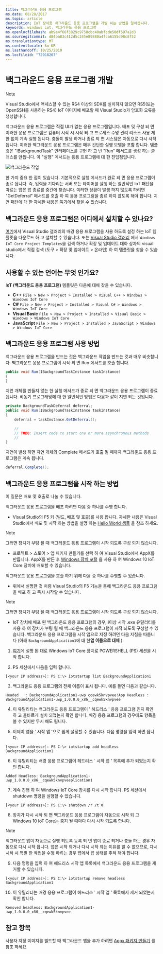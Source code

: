```yaml
---
title: 백그라운드 응용 프로그램
ms.date: 08/28/2017
ms.topic: article
description: IoT 장치용 백그라운드 응용 프로그램을 개발 하는 방법을 알아봅니다.
keywords: windows iot, 백그라운드 응용 프로그램
ms.openlocfilehash: ab9e4f66f3829c9758cbc40abfcde50df597a2d3
ms.sourcegitcommit: d84ba83c412d5c245e89880a4fca6155d98c8f52
ms.translationtype: MT
ms.contentlocale: ko-KR
ms.lasthandoff: 10/25/2019
ms.locfileid: "72918267"
---
```

# <a name="developing-background-applications"></a>백그라운드 응용 프로그램 개발

> [!NOTE]
> Visual Studio에서 액세스할 수 있는 RS4 이상의 SDK를 설치하지 않으면 RS5(또는 OpenSSH를 사용하는 RS4) IoT 이미지에 배포할 때 Visual Studio가 암호화 오류를 생성합니다.

백그라운드 응용 프로그램은 직접 UI가 없는 응용 프로그램입니다. 배포 및 구성 되 면 이러한 응용 프로그램은 컴퓨터 시작 시 시작 되 고 프로세스 수명 관리 리소스 사용 제한 없이 계속 실행 됩니다. 충돌이 발생 하거나 종료 되 면 시스템은 자동으로 다시 시작 됩니다.
이러한 백그라운드 응용 프로그램은 매우 간단한 실행 모델을 포함 합니다. 템플릿은 "IBackgroundTask" 인터페이스를 구현 하 고 빈 "Run" 메서드를 생성 하는 클래스를 만듭니다. 이 "실행" 메서드는 응용 프로그램에 대 한 진입점입니다.

![백그라운드 작업](../media/BackgroundApplications/backgroundTaskScreenshot.png)

한 가지 중요 한 점이 있습니다. 기본적으로 실행 메서드가 완료 되 면 응용 프로그램이 종료 됩니다. 즉, 입력을 기다리는 서버 또는 타이머를 실행 하는 일반적인 IoT 패턴을 따르는 앱은 앱 종료를 중간에 찾습니다. 이러한 상황이 발생 하지 않도록 하려면 "GetDeferral" 메서드를 호출 하 여 응용 프로그램을 종료 하지 않도록 해야 합니다. 지연 패턴에 대 한 자세한 내용은 [여기](https://docs.microsoft.com/uwp/api/Windows.ApplicationModel.Background.BackgroundTaskDeferral)에서 찾을 수 있습니다.

## <a name="where-can-background-applications-be-installed-from"></a>백그라운드 응용 프로그램은 어디에서 설치할 수 있나요? 

[여기](https://go.microsoft.com/fwlink/?linkid=847472)에서 Visual Studio 갤러리의 배경 응용 프로그램을 사용 하도록 설정 하는 IoT 템플릿을 다운로드 하 고 설치할 수 있습니다.  또는 [Visual Studio 갤러리](https://visualstudiogallery.msdn.microsoft.com/) 에서 `Windows IoT Core Project Templates`을 검색 하거나 확장 및 업데이트 대화 상자의 visual studio에서 직접 검색 (도구 > 확장 및 업데이트 > 온라인) 하 여 템플릿을 찾을 수 있습니다.

## <a name="what-languages-are-available"></a>사용할 수 있는 언어는 무엇 인가요?

**IoT (백그라운드 응용 프로그램)** 템플릿은 다음에 대해 찾을 수 있습니다.

* **C++** `File > New > Project > Installed > Visual C++ > Windows > Windows IoT Core`
* **C#** `File > New > Project > Installed > Visual C# > Windows > Windows IoT Core`
* **Visual Basic** `File > New > Project > Installed > Visual Basic > Windows > Windows IoT Core`
* **JavaScript** `File > New > Project > Installed > JavaScript > Windows > Windows IoT Core`

## <a name="how-are-background-applications-used"></a>백그라운드 응용 프로그램 사용 방법 

백그라운드 응용 프로그램을 만드는 것은 백그라운드 작업을 만드는 것과 매우 비슷합니다.  백그라운드 응용 프로그램이 시작 되 면 Run 메서드를 호출 합니다.

```csharp
public void Run(IBackgroundTaskInstance taskInstance)
{
}
```

지연 개체를 만들지 않는 한 실행 메서드가 종료 되 면 백그라운드 응용 프로그램이 종료 됩니다. 비동기 프로그래밍에 대 한 일반적인 방법은 다음과 같이 지연 되는 것입니다.

```csharp
private BackgroundTaskDeferral deferral;
public void Run(IBackgroundTaskInstance taskInstance)
{
    deferral = taskInstance.GetDeferral();
    
    //
    // TODO: Insert code to start one or more asynchronous methods
    //
}
```

지연이 발생 하면 지연 개체의 Complete 메서드가 호출 될 때까지 백그라운드 응용 프로그램은 계속 됩니다.

```csharp
deferral.Complete();
```

## <a name="how-do-background-applications-start"></a>백그라운드 응용 프로그램을 시작 하는 방법

이 질문은 배포 및 호출로 나눌 수 있습니다.  

백그라운드 응용 프로그램을 배포 하려면 다음 중 하나를 수행 합니다.

* Visual Studio의 F5 키 (빌드, 배포 및 호출)를 사용 합니다.  자세한 내용은 Visual Studio에서 배포 및 시작 하는 방법을 설명 하는 [Hello World 샘플](https://github.com/Microsoft/Windows-iotcore-samples/tree/master/Samples/HelloWorld) 을 참조 하세요.

> [!NOTE]
> 그러면 장치가 부팅 될 때 백그라운드 응용 프로그램이 시작 되도록 구성 되지 않습니다.

* 프로젝트 > 스토어 > 앱 패키지 만들기를 선택 하 여 Visual Studio에서 AppX를 만듭니다.  AppX를 만든 후 [Windows 장치 포털](../manage-your-device/DevicePortal.md) 을 사용 하 여 Windows 10 IoT Core 장치에 배포할 수 있습니다.

백그라운드 응용 프로그램을 호출 하기 위해 다음 중 하나를 수행할 수 있습니다.

* 위에서 설명한 것 처럼 Visual Studio의 F5 기능을 통해 백그라운드 응용 프로그램을 배포 하 고 즉시 시작할 수 있습니다.

> [!NOTE]
> 그러면 장치가 부팅 될 때 백그라운드 응용 프로그램이 시작 되도록 구성 되지 않습니다.

* IoT 장치에 배포 된 백그라운드 응용 프로그램의 경우, i이상 시작 .exe 유틸리티를 사용 하 여 장치가 부팅 될 때 백그라운드 응용 프로그램이 시작 되도록 구성할 수 있습니다.  백그라운드 응용 프로그램을 시작 앱으로 지정 하려면 다음 지침을 따릅니다 (아래 `BackgroundApplication1`에 대 한**앱 이름으로 대체** ).

1. [여기](../connect-your-device/PowerShell.md)에 설명 된 대로 Windows IoT Core 장치로 POWERSHELL (PS) 세션을 시작 합니다.

2. PS 세션에서 다음을 입력 합니다.
            
`[<your IP address>]: PS C:\> iotstartup list BackgroundApplication1`

3. 백그라운드 응용 프로그램의 전체 이름이 표시 됩니다. 예를 들면 다음과 같습니다.

`Headed   : BackgroundApplication1-uwp_cqewk5knvpvee!App
Headless : BackgroundApplication1-uwp_1.0.0.0_x86__cqewk5knvpvee`

4. 이 유틸리티는 백그라운드 응용 프로그램이 ' 헤드리스 ' 응용 프로그램 인지 확인 하 고 올바르게 설치 되었는지 확인 합니다.  배경 응용 프로그램의 경우에도 항목을 볼 수 있지만 무시 해도 됩니다.

5. 이제이 앱을 ' 시작 앱 '으로 쉽게 설정할 수 있습니다. 다음 명령을 입력 하면 됩니다.

`[<your IP address>]: PS C:\> iotstartup add headless BackgroundApplication1`

6. 이 유틸리티는 배경 응용 프로그램이 헤드리스 ' 시작 앱 ' 목록에 추가 되었는지 확인 합니다.

`Added Headless: BackgroundApplication1-uwp_1.0.0.0_x86__cqewk5knvpveeplication1`

7. 계속 진행 하 여 Windows IoT Core 장치를 다시 시작 합니다. PS 세션에서 shutdown 명령을 실행할 수 있습니다.

`[<your IP address>]: PS C:\> shutdown /r /t 0`

8. 장치가 다시 시작 되 면 백그라운드 응용 프로그램이 자동으로 시작 되 고 Windows 10 IoT Core는 중지 될 때마다 다시 시작 되도록 합니다.  

> [!NOTE]
> 백그라운드 앱이 자동으로 실행 되도록 등록 되 면 앱이 종료 되거나 충돌 하는 경우 자동으로 다시 시작 됩니다.  앱은 시작 되거나 다시 시작 되는 이유를 알 수 없으므로, 다시 시작 시 특별 한 작업을 수행 하려는 경우 앱에서 앱 상태를 추적 해야 합니다.

9. 다음 명령을 입력 하 여 헤드리스 시작 앱 목록에서 백그라운드 응용 프로그램을 제거할 수 있습니다.

`[<your IP address>]: PS C:\> iotstartup remove headless BackgroundApplication1`

10. 이 유틸리티는 배경 응용 프로그램이 헤드리스 ' 시작 앱 ' 목록에서 제거 되었는지 확인 합니다.

`Removed headless: BackgroundApplication1-uwp_1.0.0.0_x86__cqewk5knvpvee`

## <a name="see-also"></a>참고 항목
사용자 지정 이미지를 빌드할 때 백그라운드 앱을 추가 하려면 [Appx 패키지 만들기](../build-your-image/createinstallpackage.md) 를 참조 하세요.
